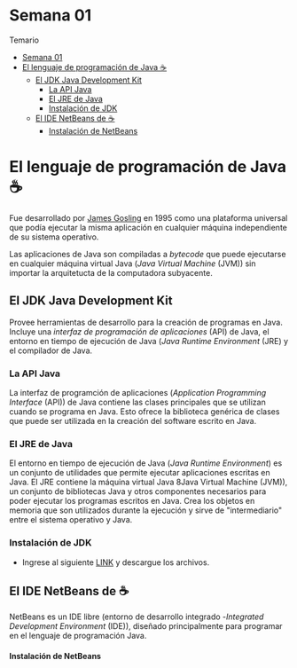 # Semana 01

Temario
- [Semana 01](#semana-01)
- [El lenguaje de programación de Java ☕](#el-lenguaje-de-programación-de-java-)
  - [El JDK Java Development Kit](#el-jdk-java-development-kit)
    - [La API Java](#la-api-java)
    - [El JRE de Java](#el-jre-de-java)
    - [Instalación de JDK](#instalación-de-jdk)
  - [El IDE NetBeans de ☕](#el-ide-netbeans-de-)
      - [Instalación de NetBeans](#instalación-de-netbeans)


# El lenguaje de programación de Java ☕

Fue desarrollado por [James Gosling](https://en.wikipedia.org/wiki/James_Gosling) en 1995 como una plataforma universal que podía ejecutar la misma aplicación en cualquier máquina independiente de su sistema operativo.

Las aplicaciones de Java son compiladas a *bytecode* que puede ejecutarse en cualquier máquina virtual Java (*Java Virtual Machine* (JVM)) sin importar la arquitetucta de la computadora subyacente.

## El JDK Java Development Kit

Provee herramientas de desarrollo para la creación de programas en Java. Incluye una *interfaz de programación de aplicaciones* (API) de Java, el entorno en tiempo de ejecución de Java (*Java Runtime Environment* (JRE) y el compilador de Java.

### La API Java

La interfaz de programción de aplicaciones (*Application Programming Interface* (API)) de Java contiene las clases principales que se utilizan cuando se programa en Java. Esto ofrece la biblioteca genérica de clases que puede ser utilizada en la creación del software escrito en Java.


### El JRE de Java

El entorno en tiempo de ejecución de Java (*Java Runtime Environment*) es un conjunto de utilidades que permite ejecutar aplicaciones escritas en Java. El JRE contiene la máquina virtual Java 8Java Virtual Machine (JVM)), un conjunto de bibliotecas Java y otros componentes necesarios para poder ejecutar los programas escritos en Java. Crea los objetos en memoria que son utilizados durante la ejecución y sirve de "intermediario" entre el sistema operativo y Java.

### Instalación de JDK

- Ingrese al siguiente [LINK](https://www.oracle.com/technetwork/es/java/javase/downloads/jdk-netbeans-jsp-3413139-esa.html) y descargue los archivos.


## El IDE NetBeans de ☕
NetBeans es un IDE libre (entorno de desarrollo integrado -*Integrated Development Environment* (IDE)), diseñado principalmente para programar en el lenguaje de programación Java.

#### Instalación de NetBeans